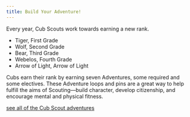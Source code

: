 ```yaml
---
title: Build Your Adventure!
---
```

Every year, Cub Scouts work towards earning a new rank.

* Tiger, First Grade
* Wolf, Second Grade
* Bear, Third Grade
* Webelos, Fourth Grade
* Arrow of Light, Arrow of Light

Cubs earn their rank by earning seven Adventures, some required and some electives.
These Adventure loops and pins are a great way to help fulfill the aims of
Scouting—build character, develop citizenship, and encourage mental and physical
fitness.

[see all of the Cub Scout adventures](http://www.scouting.org/scoutsource/CubScouts/CubScouts/UniformsAndAwards/sanda.aspx)
